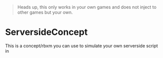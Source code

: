 > Heads up, this only works in your own games and does not inject to other games but your own.

# ServersideConcept
This is a concept/rbxm you can use to simulate your own serverside script in 
